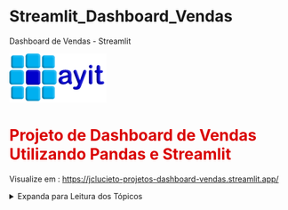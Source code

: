 # Streamlit_Dashboard_Vendas
Dashboard de Vendas - Streamlit


<!--   ![Logotipo da Empresa AYIT Digital](logoayit.png)    -->

<img src="logoayit.png" alt="Logotipo da Empresa AYIT Digital">

# <font color='dark'>**Projeto de Dashboard de Vendas Utilizando Pandas e Streamlit**</font>

Visualize em : https://jclucieto-projetos-dashboard-vendas.streamlit.app/

<details>

  <summary>
    Expanda para Leitura dos Tópicos
  </summary>

<br>

Este projeto faz parte dos estudos de Data Science e faz o tratamento e apresentação de dados de vendas.

# Passos no Desenvolvimento do Projeto

- Obtenção dos dados de vendas através de API utilizando requests
- Gravação dos dados em arquivo .json
- Análise dos dados
- Limpeza dos dados
- Seleção e agrupamento dos dados
- Apresentação de gráficos
- Apresentação dos dados brutos com opções de :
  - Seleção de Colunas
  -  Pesquisa com aplicação de Filtros.
  - Gravação dos Resultados em arquivo .CSV
<br><br>

